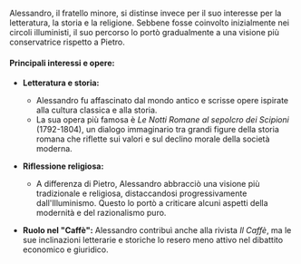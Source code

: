 Alessandro, il fratello minore, si distinse invece per il suo interesse per la letteratura, la storia e la religione. Sebbene fosse coinvolto inizialmente nei circoli illuministi, il suo percorso lo portò gradualmente a una visione più conservatrice rispetto a Pietro.

#### Principali interessi e opere:

- **Letteratura e storia:**
    
    - Alessandro fu affascinato dal mondo antico e scrisse opere ispirate alla cultura classica e alla storia.
    - La sua opera più famosa è _Le Notti Romane al sepolcro dei Scipioni_ (1792-1804), un dialogo immaginario tra grandi figure della storia romana che riflette sui valori e sul declino morale della società moderna.
    
- **Riflessione religiosa:**
    
    - A differenza di Pietro, Alessandro abbracciò una visione più tradizionale e religiosa, distaccandosi progressivamente dall'Illuminismo. Questo lo portò a criticare alcuni aspetti della modernità e del razionalismo puro.
    
- **Ruolo nel "Caffè":** Alessandro contribuì anche alla rivista _Il Caffè_, ma le sue inclinazioni letterarie e storiche lo resero meno attivo nel dibattito economico e giuridico.